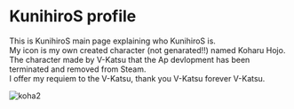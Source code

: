 # KunihiroS profile
This is KunihiroS main page explaining who KunihiroS is.<br>
My icon is my own created character (not genarated!!) named Koharu Hojo.<br>
The character made by V-Katsu that the Ap devlopment has been terminated and removed from Steam.<br>
I offer my requiem to the V-Katsu, thank you V-Katsu forever V-Katsu.<br>
<!--![koha1](https://res.cloudinary.com/dqmo38a6s/image/upload/v1684222455/koha4_rc6kxj.png)<br>-->
![koha2](https://res.cloudinary.com/dqmo38a6s/image/upload/v1684222454/koha5_itrmvn.png)<br>
